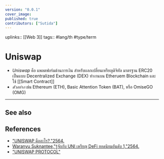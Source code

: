 ```yaml
---
version: "0.0.1"
cover_image:
published: true
contributors: ["Sutida"]
---
```

uplinks:: [[Web 3]]
tags:: #lang/th #type/term

# Uniswap
- *Uniswap* คือ แพลตฟอร์มด้านการเงิน สำหรับเเลกเปลี่ยนเหรียญดิจิทัล มาตรฐาน ERC20 เป็นแบบ Decentralized Exchange (DEX) ทำงานบน Etheruem Blockchain และใช้ [[Smart Contract]]  
- *ตัวอย่าง* เช่น Ethereum (ETH), Basic Attention Token (BAT), หรือ OmiseGO (OMG) 

---
## See also
## References
- ["UNISWAP คืออะไร?,"2564.](https://academy.bitcoinaddict.org/what-is-uniswap/)
- [Waranyu Suknantee,"รู้จักกับ UNI เหรียญ DeFi ยอดนิยมอันดับ 1,"2564.](https://medium.com/bitkub/uni-8d580a07449d)
- ["UNISWAP PROTOCOL"](https://uniswap.org/)
